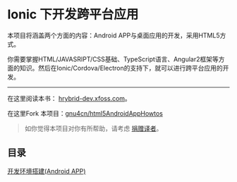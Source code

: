 # Ionic 下开发跨平台应用



本项目将涵盖两个方面的内容：Android APP与桌面应用的开发，采用HTML5方式。

你需要掌握HTML/JAVASRIPT/CSS基础、TypeScript语言、Angular2框架等方面的知识。然后在Ionic/Cordova/Electron的支持下，就可以进行跨平台应用的开发。


___

在这里阅读本书： [hrybrid-dev.xfoss.com](https://hybrid-dev.xfoss.com)。

在这里Fork 本项目：[gnu4cn/html5AndroidAppHowtos](https://github.com/gnu4cn/html5AndroidAppHowtos)

> 如你觉得本项目对你有所帮助，请考虑 [捐赠译者](https://github.com/gnu4cn/buy-me-a-coffee)。


## 目录

[开发环境搭建(Android APP)](00_dev_environment.md)
